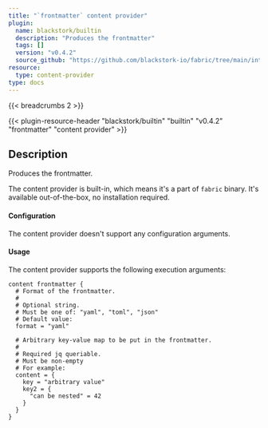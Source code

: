 ```yaml
---
title: "`frontmatter` content provider"
plugin:
  name: blackstork/builtin
  description: "Produces the frontmatter"
  tags: []
  version: "v0.4.2"
  source_github: "https://github.com/blackstork-io/fabric/tree/main/internal/builtin/"
resource:
  type: content-provider
type: docs
---
```


{{< breadcrumbs 2 >}}

{{< plugin-resource-header "blackstork/builtin" "builtin" "v0.4.2" "frontmatter" "content provider" >}}

## Description
Produces the frontmatter.

The content provider is built-in, which means it's a part of `fabric` binary. It's available out-of-the-box, no installation required.


#### Configuration

The content provider doesn't support any configuration arguments.

#### Usage

The content provider supports the following execution arguments:

```hcl
content frontmatter {
  # Format of the frontmatter.
  #
  # Optional string.
  # Must be one of: "yaml", "toml", "json"
  # Default value:
  format = "yaml"

  # Arbitrary key-value map to be put in the frontmatter.
  #
  # Required jq queriable.
  # Must be non-empty
  # For example:
  content = {
    key = "arbitrary value"
    key2 = {
      "can be nested" = 42
    }
  }
}
```

